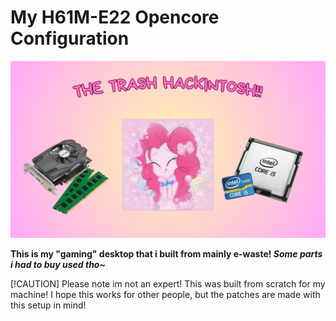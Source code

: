 # My H61M-E22 Opencore Configuration

![Header](https://github.com/tetenc555/Opencore-H61ME22/blob/main/assets/header.png)

**This is my "gaming" desktop that i built from mainly e-waste! _Some parts i had to buy used tho~_**

[!CAUTION]
Please note im not an expert! This was built from scratch for my machine! I hope this works for other people, but the patches are made with this setup in mind!


